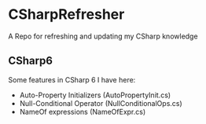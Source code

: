 # CSharpRefresher
A Repo for refreshing and updating my CSharp knowledge

## CSharp6
Some features in CSharp 6 I have here:

* Auto-Property Initializers (AutoPropertyInit.cs)
* Null-Conditional Operator (NullConditionalOps.cs)
* NameOf expressions (NameOfExpr.cs)
